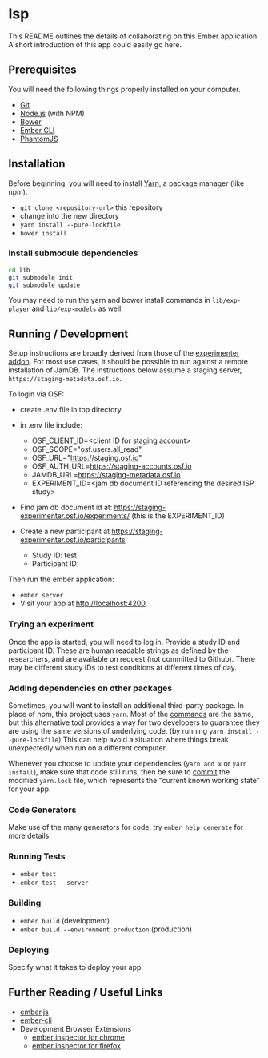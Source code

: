 # Isp

This README outlines the details of collaborating on this Ember application.
A short introduction of this app could easily go here.

## Prerequisites

You will need the following things properly installed on your computer.

* [Git](http://git-scm.com/)
* [Node.js](http://nodejs.org/) (with NPM)
* [Bower](http://bower.io/)
* [Ember CLI](http://ember-cli.com/)
* [PhantomJS](http://phantomjs.org/)

## Installation
Before beginning, you will need to install [Yarn](https://yarnpkg.com/en/docs/install), a package manager (like npm). 

* `git clone <repository-url>` this repository
* change into the new directory
* `yarn install --pure-lockfile`
* `bower install`

### Install submodule dependencies

```bash
cd lib
git submodule init
git submodule update
```

You may need to run the yarn and bower install commands in `lib/exp-player` and `lib/exp-models` as well.

## Running / Development

Setup instructions are broadly derived from those of the [experimenter addon](https://github.com/CenterForOpenScience/experimenter/). 
For most use cases, it should be possible to run against a remote installation of JamDB. The instructions below assume a staging server, 
`https://staging-metadata.osf.io`.

To login via OSF:
* create .env file in top directory
* in .env file include:
  * OSF_CLIENT_ID=\<client ID for staging account\>
  * OSF_SCOPE="osf.users.all_read"
  * OSF_URL="https://staging.osf.io"
  * OSF_AUTH_URL=https://staging-accounts.osf.io
  * JAMDB_URL=https://staging-metadata.osf.io
  * EXPERIMENT_ID=\<jam db document ID referencing the desired ISP study\>

* Find jam db document id at: https://staging-experimenter.osf.io/experiments/ (this is the EXPERIMENT_ID)
* Create a new participant at https://staging-experimenter.osf.io/participants
  * Study ID: test
  * Participant ID: <look in the downloaded csv file>

Then run the ember application:

* `ember server`
* Visit your app at [http://localhost:4200](http://localhost:4200).

### Trying an experiment
Once the app is started, you will need to log in. Provide a study ID and participant ID. 
These are human readable strings as defined by the researchers, and are available on request (not committed to Github). 
There may be different study IDs to test conditions at different times of day.

### Adding dependencies on other packages
Sometimes, you will want to install an additional third-party package. In place of npm, this project uses `yarn`. 
Most of the [commands](https://yarnpkg.com/en/docs/managing-dependencies) are the same, but this alternative tool 
provides a way for two developers to guarantee they are using the same versions of underlying code. (by running 
`yarn install --pure-lockfile`) This can help avoid a situation where things break unexpectedly when run on a different 
computer.

Whenever you choose to update your dependencies (`yarn add x` or `yarn install`), make sure that code still runs, then
be sure to [commit](https://yarnpkg.com/en/docs/yarn-lock) the modified `yarn.lock` file, which represents the "current 
known working state" for your app. 


### Code Generators

Make use of the many generators for code, try `ember help generate` for more details

### Running Tests

* `ember test`
* `ember test --server`

### Building

* `ember build` (development)
* `ember build --environment production` (production)

### Deploying

Specify what it takes to deploy your app.

## Further Reading / Useful Links

* [ember.js](http://emberjs.com/)
* [ember-cli](http://ember-cli.com/)
* Development Browser Extensions
  * [ember inspector for chrome](https://chrome.google.com/webstore/detail/ember-inspector/bmdblncegkenkacieihfhpjfppoconhi)
  * [ember inspector for firefox](https://addons.mozilla.org/en-US/firefox/addon/ember-inspector/)


